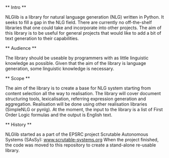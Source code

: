 ** Intro **

NLGlib is a library for natural language generation (NLG) written in Python.
It seeks to fill a gap in the NLG field. There are currently no off-the-shelf
libraries that one could take and incorporate into other projects.
The aim of this library is to be useful for general projects that would like
to add a bit of text generation to their capabilities.


** Audience **

The library should be useable by programmers with as little linguistic knowledge
as possible. Given that the aim of the library is language generation,
some linguistic knowledge is necessary.


** Scope **

The aim of the library is to create a base for NLG system starting from content
selection all the way to realisation. The library will cover document structuring
tools, lexicalisation, referring expression generation and aggregation.
Realisation will be done using other realisation libraries (SimpleNLG or pynlg).
At the moment, the input to the library is a list of First Order Logic formulas
and the output is English text.


** History **

NLGlib started as a part of the EPSRC project
Scrutable Autonomous Systems (SAsSy): www.scrutable-systems.org
When the project finished, the code was moved to this repository to create
a stand-alone re-usable library.
